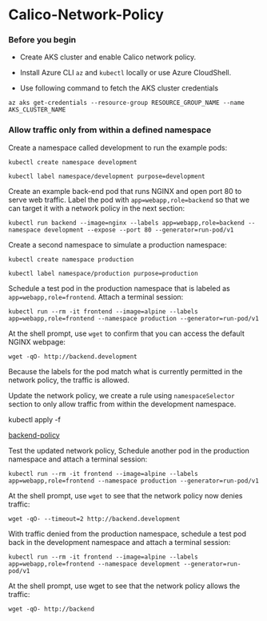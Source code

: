 # Calico-Network-Policy

### Before you begin
- Create AKS cluster and enable Calico network policy.

- Install Azure CLI `az` and `kubectl` locally or use Azure CloudShell.

- Use following command to fetch the AKS cluster credentials

``az aks get-credentials --resource-group RESOURCE_GROUP_NAME --name AKS_CLUSTER_NAME``

### Allow traffic only from within a defined namespace

Create a namespace called development to run the example pods:

`kubectl create namespace development`

`kubectl label namespace/development purpose=development`

Create an example back-end pod that runs NGINX and open port 80 to serve web traffic.
Label the pod with `app=webapp,role=backend` so that we can target it with a network policy in the next section:

`kubectl run backend --image=nginx --labels app=webapp,role=backend --namespace development --expose --port 80 --generator=run-pod/v1`

Create a second namespace to simulate a production namespace:

`kubectl create namespace production`

`kubectl label namespace/production purpose=production`

Schedule a test pod in the production namespace that is labeled as `app=webapp,role=frontend`. 
Attach a terminal session:

`kubectl run --rm -it frontend --image=alpine --labels app=webapp,role=frontend --namespace production --generator=run-pod/v1`

At the shell prompt, use `wget` to confirm that you can access the default NGINX webpage:

`wget -qO- http://backend.development`

Because the labels for the pod match what is currently permitted in the network policy, the traffic is allowed.

Update the network policy, we create a rule using `namespaceSelector` section to only allow traffic from within the development namespace.

kubectl apply -f 

[backend-policy](backend-policy.yaml)

Test the updated network policy, Schedule another pod in the production namespace and attach a terminal session:

`kubectl run --rm -it frontend --image=alpine --labels app=webapp,role=frontend --namespace production --generator=run-pod/v1`

At the shell prompt, use `wget` to see that the network policy now denies traffic:

`wget -qO- --timeout=2 http://backend.development`

With traffic denied from the production namespace, schedule a test pod back in the development namespace and attach a terminal session:

`kubectl run --rm -it frontend --image=alpine --labels app=webapp,role=frontend --namespace development --generator=run-pod/v1`

At the shell prompt, use wget to see that the network policy allows the traffic:

`wget -qO- http://backend`
